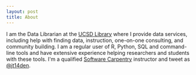 ```yaml
---
layout: post
title: About
---
```


I am the Data Librarian at the [UCSD Library](http://libraries.ucsd.edu/) where I provide data services, including help with finding data, instruction, one-on-one consulting, and community building. I am a regular user of R, Python, SQL and command-line tools and have extensive experience helping researchers and students with these tools. I'm a qualified [Software Carpentry](http://software-carpentry.org/) instructor and tweet as [@jt14den](https://twitter.com/jt14den).
